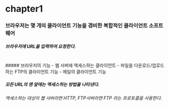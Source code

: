 # chapter1

### 브라우저는 몇 개의 클라이언트 기능을 겸비한 복합적인 클라이언트 소프트웨어
##### 브라우저에 URL을 입력하여 요청한다.
<br>
##### 브라우저의 기능
- 웹 서버에 액세스하는 클라이언트
- 파일을 다운로드/업로드하는 FTP의 클라이언트 기능
- 메일의 클라이언트 기능


##### 모든 URL의 맨 앞에는 액세스하는 방법을 나타낸다. 
###### 액세스하는 대상이 웹 서버라면 HTTP, FTP서버라면 FTP 라는 프로토콜을 사용한다.
